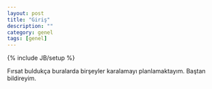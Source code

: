 ```yaml
---
layout: post
title: "Giriş"
description: ""
category: genel
tags: [genel]
---
```

{% include JB/setup %}

Fırsat buldukça buralarda birşeyler karalamayı planlamaktayım. Baştan bildireyim.
